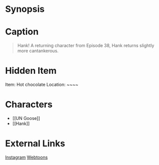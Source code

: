 # Synopsis


# Caption
> Hank! A returning character from Episode 38, Hank returns slightly more cantankerous.

# Hidden Item
Item: Hot chocolate
Location: ~~~~

# Characters
* [[UN Goose]]
* [[Hank]]

# External Links
[Instagram](https://www.instagram.com/p/CdY3AZlsBuW/?igshid=YmMyMTA2M2Y=)
[Webtoons](https://www.webtoons.com/en/challenge/twistwood-tales/110-hank/viewer?title_no=344740&episode_no=120)